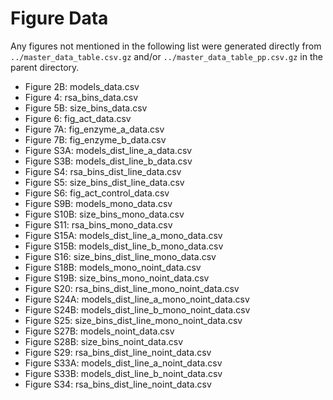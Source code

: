 # Figure Data

Any figures not mentioned in the following list were generated directly from `../master_data_table.csv.gz` and/or `../master_data_table_pp.csv.gz` in the parent directory.

- Figure 2B: models_data.csv
- Figure 4: rsa_bins_data.csv
- Figure 5B: size_bins_data.csv
- Figure 6: fig_act_data.csv
- Figure 7A: fig_enzyme_a_data.csv
- Figure 7B: fig_enzyme_b_data.csv
- Figure S3A: models_dist_line_a_data.csv
- Figure S3B: models_dist_line_b_data.csv
- Figure S4: rsa_bins_dist_line_data.csv
- Figure S5: size_bins_dist_line_data.csv
- Figure S6: fig_act_control_data.csv
- Figure S9B: models_mono_data.csv
- Figure S10B: size_bins_mono_data.csv
- Figure S11: rsa_bins_mono_data.csv
- Figure S15A: models_dist_line_a_mono_data.csv
- Figure S15B: models_dist_line_b_mono_data.csv
- Figure S16: size_bins_dist_line_mono_data.csv
- Figure S18B: models_mono_noint_data.csv
- Figure S19B: size_bins_mono_noint_data.csv
- Figure S20: rsa_bins_dist_line_mono_noint_data.csv
- Figure S24A: models_dist_line_a_mono_noint_data.csv
- Figure S24B: models_dist_line_b_mono_noint_data.csv
- Figure S25: size_bins_dist_line_mono_noint_data.csv
- Figure S27B: models_noint_data.csv
- Figure S28B: size_bins_noint_data.csv
- Figure S29: rsa_bins_dist_line_noint_data.csv
- Figure S33A: models_dist_line_a_noint_data.csv
- Figure S33B: models_dist_line_b_noint_data.csv
- Figure S34: rsa_bins_dist_line_noint_data.csv
